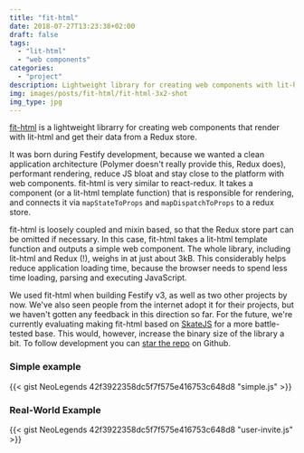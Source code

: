 ```yaml
---
title: "fit-html"
date: 2018-07-27T13:23:38+02:00
draft: false
tags:
  - "lit-html"
  - "web components"
categories:
  - "project"
description: Lightweight library for creating web components with lit-html and Redux
img: images/posts/fit-html/fit-html-3x2-shot
img_type: jpg
---
```


[fit-html](https://github.com/Festify/fit-html) is a lightweight librarry for creating web components that render with lit-html and get their data from a Redux store.

It was born during Festify development, because we wanted a clean application architecture (Polymer doesn't really provide this, Redux does), performant rendering, reduce JS bloat and stay close to the platform with web components. fit-html is very similar to react-redux. It takes a component (or a lit-html template function) that is responsible for rendering, and connects it via `mapStateToProps` and `mapDispatchToProps` to a redux store.

fit-html is loosely coupled and mixin based, so that the Redux store part can be omitted if necessary. In this case, fit-html takes a lit-html template function and outputs a simple web component. The whole library, including lit-html and Redux (!), weighs in at just about 3kB. This considerably helps reduce application loading time, because the browser needs to spend less time loading, parsing and executing JavaScript.

We used fit-html when building Festify v3, as well as two other projects by now. We've also seen people from the internet adopt it for their projects, but we haven't gotten any feedback in this direction so far. For the future, we're currently evaluating making fit-html based on [SkateJS](https://github.com/skatejs/skatejs) for a more battle-tested base. This would, however, increase the binary size of the library a bit. To follow development you can [star the repo](https://github.com/Festify/fit-html) on Github.

### Simple example

{{< gist NeoLegends 42f3922358dc5f7f575e416753c648d8 "simple.js" >}}

### Real-World Example

{{< gist NeoLegends 42f3922358dc5f7f575e416753c648d8 "user-invite.js" >}}
